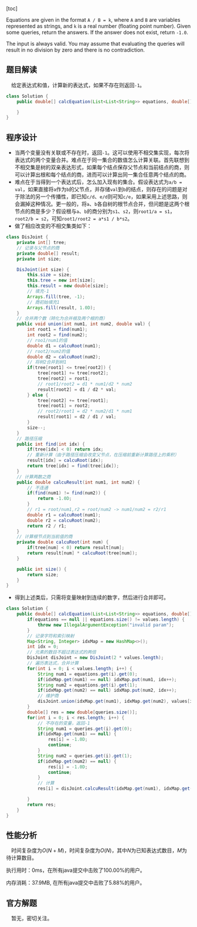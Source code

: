 [toc]

Equations are given in the format `A / B = k`, where `A` and `B` are variables represented as strings, and `k` is a real number (floating point number). Given some queries, return the answers. If the answer does not exist, return `-1.0`.

The input is always valid. You may assume that evaluating the queries will result in no division by zero and there is no contradiction.



## 题目解读

&emsp;给定表达式和值，计算新的表达式，如果不存在则返回`-1`。

```java
class Solution {
    public double[] calcEquation(List<List<String>> equations, double[] values, List<List<String>> queries) {

    }
}
```

## 程序设计

* 当两个变量没有关联或不存在时，返回`-1`。这可以使用不相交集实现，每次将表达式的两个变量合并。难点在于同一集合的数值怎么计算关联。首先联想到不相交集是树的双亲表达形式，如果每个结点保存父节点和当前结点的商，则可以计算出根和每个结点的商，进而可以计算出同一集合任意两个结点的商。
* 难点在于当得到一个表达式后，怎么加入现有的集合。假设表达式为`a/b = val`，如果直接将`a`作为`b`的父节点，并存储`val`到`b`的结点，则存在的问题是对于除法的另一个传播性，即已知`c/d`、`e/d`则可知`c/e`，如果采用上述思路，则会漏掉这种情况。更一般的，将`a`、`b`各自树的根节点合并，但问题是这两个根节点的商是多少？假设根与`a`、`b`的商分别为`s1`、`s2`，则`root1/a = s1`，`root2/b = s2`，可知`root1/root2 = a*s1 / b*s2`。
* 做了相应改变的不相交集类如下：

```java
class DisJoint {
    private int[] tree;
    // 记录与父节点的商
    private double[] result;
    private int size;

    DisJoint(int size) {
        this.size = size;
        this.tree = new int[size];
        this.result = new double[size];
        // 填充-1
        Arrays.fill(tree, -1);
        // 商初始填充1
        Arrays.fill(result, 1.0D);
    }
    // 合并两个数（转化为合并根及两个根的商）
    public void union(int num1, int num2, double val) {
        int root1 = find(num1);
        int root2 = find(num2);
        // roo1/num1的值
        double d1 = calcuRoot(num1);
        // root2/num2的值
        double d2 = calcuRoot(num2);
        // 将树2合并到树1
        if(tree[root1] <= tree[root2]) {
            tree[root1] += tree[root2];
            tree[root2] = root1;
            // root1/root2 = d1 * num1/d2 * num2
            result[root2] = d1 / d2 * val;
        } else {
            tree[root2] += tree[root1];
            tree[root1] = root2;
            // root2/root1 = d2 * num2/d1 * num1
            result[root1] = d2 / d1 / val;
        }
        size--;
    }
    // 路径压缩
    public int find(int idx) {
        if(tree[idx] < 0) return idx;
        // 重新计算（由于路径压缩会改变父节点，在压缩前重新计算路径上的乘积）
        result[idx] = calcuRoot(idx);
        return tree[idx] = find(tree[idx]);
    }
    // 计算两数之商
    public double calcuResult(int num1, int num2) {
        // 不连通
        if(find(num1) != find(num2)) {
            return -1.0D;
        }
        // r1 = root/num1,r2 = root/num2 -> num1/num2 = r2/r1
        double r1 = calcuRoot(num1);
        double r2 = calcuRoot(num2);
        return r2 / r1;
    }
    // 计算根节点到当前值的商
    private double calcuRoot(int num) {
        if(tree[num] < 0) return result[num];
        return result[num] * calcuRoot(tree[num]);
    }

    public int size() {
        return size;
    }
}
```

* 得到上述类后，只需将变量映射到连续的数字，然后进行合并即可。

```java
class Solution {
    public double[] calcEquation(List<List<String>> equations, double[] values, List<List<String>> queries) {
        if(equations == null || equations.size() != values.length) {
            throw new IllegalArgumentException("invalid param");
        }
        // 记录字符和索引映射
        Map<String, Integer> idxMap = new HashMap<>();
        int idx = 0;
        // 元素的数目不超过表达式的两倍
        DisJoint disJoint = new DisJoint(2 * values.length);
        // 遍历表达式，合并计算
        for(int i = 0; i < values.length; i++) {
            String num1 = equations.get(i).get(0);
            if(idxMap.get(num1) == null) idxMap.put(num1, idx++);
            String num2 = equations.get(i).get(1);
            if(idxMap.get(num2) == null) idxMap.put(num2, idx++);
            // 维护商
            disJoint.union(idxMap.get(num1), idxMap.get(num2), values[i]);
        }
        double[] res = new double[queries.size()];
        for(int i = 0; i < res.length; i++) {
            // 不存在的变量，返回-1
            String num1 = queries.get(i).get(0);
            if(idxMap.get(num1) == null) {
                res[i] = -1.0D;
                continue;
            }
            String num2 = queries.get(i).get(1);
            if(idxMap.get(num2) == null) {
                res[i] = -1.0D;
                continue;
            }
            // 计算
            res[i] = disJoint.calcuResult(idxMap.get(num1), idxMap.get(num2));

        }
        return res;
    }
}
```

## 性能分析

&emsp;时间复杂度为$O(N + M)$，时间复杂度为$O(N)$，其中$N$为已知表达式数目，$M$为待计算数目。

执行用时：0ms，在所有java提交中击败了100.00%的用户。

内存消耗：37.9MB, 在所有java提交中击败了5.88%的用户。

## 官方解题

&emsp;暂无，密切关注。
